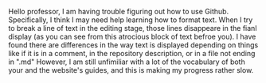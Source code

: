 Hello professor, I am having trouble figuring out how to use Github.
Specifically, I think I may need help learning how to format text.
When I try to break a line of text in the editing stage, those lines disappeare in the fianl display (as you can see from this atrocious block of text befroe you). 
I have found there are differences in the way text is displayed depending on things like if it is in a comment, in the repository description, or in a file not ending in ".md"
However, I am still unfimiliar with a lot of the vocabulary of both your and the website's guides, and this is making my progress rather slow. 
